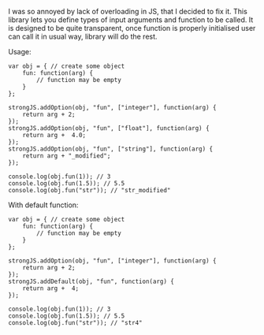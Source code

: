 I was so annoyed by lack of overloading in JS, that I decided to fix it.
This library lets you define types of input arguments and function to be called.
It is designed to be quite transparent, once function is properly initialised user can call it in usual way, library will do the rest.

Usage:

    var obj = { // create some object
        fun: function(arg) {
            // function may be empty
        }
    };

    strongJS.addOption(obj, "fun", ["integer"], function(arg) {
        return arg + 2;
    });
    strongJS.addOption(obj, "fun", ["float"], function(arg) {
        return arg +  4.0;
    });
    strongJS.addOption(obj, "fun", ["string"], function(arg) {
        return arg + "_modified";
    });

    console.log(obj.fun(1)); // 3
    console.log(obj.fun(1.5)); // 5.5
    console.log(obj.fun("str")); // "str_modified"

With default function:

    var obj = { // create some object
        fun: function(arg) {
            // function may be empty
        }
    };

    strongJS.addOption(obj, "fun", ["integer"], function(arg) {
        return arg + 2;
    });
    strongJS.addDefault(obj, "fun", function(arg) {
        return arg +  4;
    });

    console.log(obj.fun(1)); // 3
    console.log(obj.fun(1.5)); // 5.5
    console.log(obj.fun("str")); // "str4"

